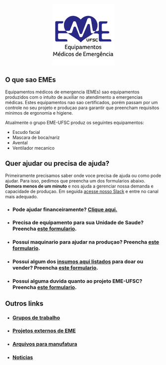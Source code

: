 <p align="center">
  <img src="docs/logo.png" alt="Logo EME-UFSC" width="200" height="200">
</p>

## O que sao EMEs
Equipamentos médicos de emergencia (EMEs) sao equipamentos produzidos com o intuito de auxiliar no atendimento a emergencias médicas. Estes equipamentos nao sao certificados, porém passam por um controle no seu projeto e produçao para garantir que preencham requisitos minimos de ergonomia e higiene.

Atualmente o grupo EME-UFSC produz os seguintes equipamentos:
- Escudo facial
- Mascara de boca/nariz
- Avental
- Ventilador mecanico

## Quer ajudar ou precisa de ajuda?
Primeiramente precisamos saber onde voce precisa de ajuda ou como pode ajudar. Para isso, pedimos que preencha um dos formularios abaixo. **Demora menos de um minuto** e nos ajuda a gerenciar nossa demanda e capacidade de produçao. Em seguida [acesse nosso Slack](https://join.slack.com/t/eme-ufsc/shared_invite/zt-d20z4zog-~3Gnwx_5Q57T4ACO6nKYkg) e entre no canal mais adequado.

- ### Pode ajudar financeiramente? [**Clique aqui.**](docs/ajuda_financeira.md)

- ### Precisa de equipamento para sua Unidade de Saude? Preencha [este formulario](https://docs.google.com/forms/d/e/1FAIpQLSfDX15ljiZy6SYf0Oby2XscRVzy2pqgRojPx5fv6pEW_O75Uw/viewform).

- ### Possui maquinario para ajudar na produçao? Preencha [este formulario](https://forms.gle/Hm4whJZQ5EAF3oUG9).

- ### Possui algum dos [insumos aqui listados](docs/insumos.md) para doar ou vender? Preencha [este formulario](https://forms.gle/EKddxEwn4KSwLAXHA).

- ### Possui alguma duvida quanto ao projeto EME-UFSC? Preencha [este formulario](https://forms.gle/3jeLeoqR6PNNrrAi8).

## Outros links

- ### [Grupos de trabalho](docs/grupos_de_trabalho.md)
- ### [Projetos externos de EME](docs/projetos_externos_de_eme.md)
- ### [Arquivos para manufatura](docs/arquivos_de_manufatura.md)
- ### [Noticias](docs/noticias.md)
